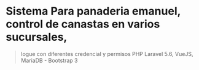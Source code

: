 # Sistema Para panaderia emanuel, control de canastas en varios sucursales,

> logue con diferentes credencial y permisos
PHP Laravel 5.6, VueJS, MariaDB - Bootstrap 3


